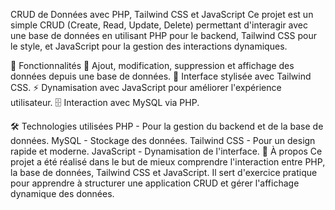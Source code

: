 CRUD de Données avec PHP, Tailwind CSS et JavaScript
Ce projet est un simple CRUD (Create, Read, Update, Delete) permettant d'interagir avec une base de données en utilisant PHP pour le backend, Tailwind CSS pour le style, et JavaScript pour la gestion des interactions dynamiques.

🚀 Fonctionnalités
📌 Ajout, modification, suppression et affichage des données depuis une base de données.
🎨 Interface stylisée avec Tailwind CSS.
⚡ Dynamisation avec JavaScript pour améliorer l'expérience utilisateur.
🗄️ Interaction avec MySQL via PHP.

🛠️ Technologies utilisées
PHP - Pour la gestion du backend et de la base de données.
MySQL - Stockage des données.
Tailwind CSS - Pour un design rapide et moderne.
JavaScript - Dynamisation de l'interface.
📜 À propos
Ce projet a été réalisé dans le but de mieux comprendre l'interaction entre PHP, la base de données, Tailwind CSS et JavaScript. Il sert d'exercice pratique pour apprendre à structurer une application CRUD et gérer l'affichage dynamique des données.
